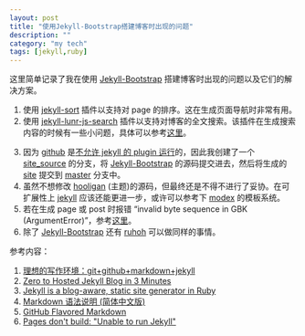 ```yaml
---
layout: post
title: "使用Jekyll-Bootstrap搭建博客时出现的问题"
description: ""
category: "my tech" 
tags: [jekyll,ruby]
---
```


这里简单记录了我在使用 [Jekyll-Bootstrap](http://jekyllbootstrap.com/) 搭建博客时出现的问题以及它们的解决方案。

1. 使用 [jekyll-sort](https://github.com/krazykylep/Jekyll-Sort) 插件以支持对 page 的排序。这在生成页面导航时非常有用。  
2. 使用 [jekyll-lunr-js-search](https://github.com/slashdotdash/jekyll-lunr-js-search) 插件以支持对博客的全文搜索。该插件在生成搜索内容的时候有一些小问题，具体可以参考[这里](https://github.com/hydra1983/jekyll-lunr-js-search/commit/73382ad29838c514ac80c121ee10f5f948191c39)。 
<!--more-->
3. 因为 [github](https://github.com) 是[不允许 jekyll 的 plugin 运行](https://help.github.com/articles/pages-don-t-build-unable-to-run-jekyll)的，因此我创建了一个 [site_source](https://github.com/hydra1983/hydra1983.github.io/tree/site_source) 的分支，将 [Jekyll-Bootstrap](http://jekyllbootstrap.com/) 的源码提交进去，然后将生成的 [site](https://github.com/mojombo/jekyll/wiki/usage#_site) 提交到 [master](https://github.com/hydra1983/hydra1983.github.io) 分支中。  
4. 虽然不想修改 [hooligan](http://themes.jekyllbootstrap.com/preview/hooligan/) (主题)的源码，但最终还是不得不进行了妥协。在可扩展性上 [jekyll](https://github.com/mojombo/jekyll) 应该还能更进一步，或许可以参考下 [modex](http://modx.com/) 的模板系统。  
5. 若在生成 page 或 post 时报错 “invalid byte sequence in GBK (ArgumentError)”，参考[这里](http://www.ijser.cn/article/2013/04/10/note-about-jekyll/)。
6. 除了 [Jekyll-Bootstrap](http://jekyllbootstrap.com/) 还有 [ruhoh](http://ruhoh.com/) 可以做同样的事情。

参考内容：  
1. [理想的写作环境：git+github+markdown+jekyll](http://www.yangzhiping.com/tech/writing-space.html)    
2. [Zero to Hosted Jekyll Blog in 3 Minutes](http://jekyllbootstrap.com/)  
3. [Jekyll is a blog-aware, static site generator in Ruby](https://github.com/mojombo/jekyll)  
4. [Markdown 语法说明 (简体中文版)](http://wowubuntu.com/markdown/)  
5. [GitHub Flavored Markdown](https://help.github.com/articles/github-flavored-markdown)  
6. [Pages don't build: "Unable to run Jekyll"](https://help.github.com/articles/pages-don-t-build-unable-to-run-jekyll)

